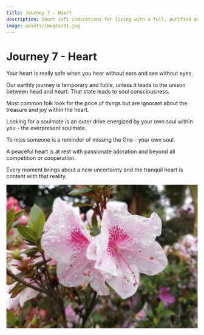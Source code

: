 ```yaml
---
title: Journey 7 - Heart 
description: Short sufi indications for living with a full, purified and light heart.
image: assets/images/01.jpg
---
```


# Journey 7 - Heart 

Your heart is really safe when you hear without ears and see without eyes.  

Our earthly journey is temporary and futile, unless it leads to the unison between head and heart. That state leads to soul consciousness.  

Most common folk look for the price of things but are ignorant about the treasure and joy within the heart.  

Looking for a soulmate is an outer drive energized by your own soul within you - the everpresent soulmate.  

To miss someone is a reminder of missing the One - your own soul.  

A peaceful heart is at rest with passionate adoration and beyond all competition or cooperation.  

Every moment brings about a new uncertainty and the tranquil heart is content with that reality. 

![](../../assets/images/01.jpg)